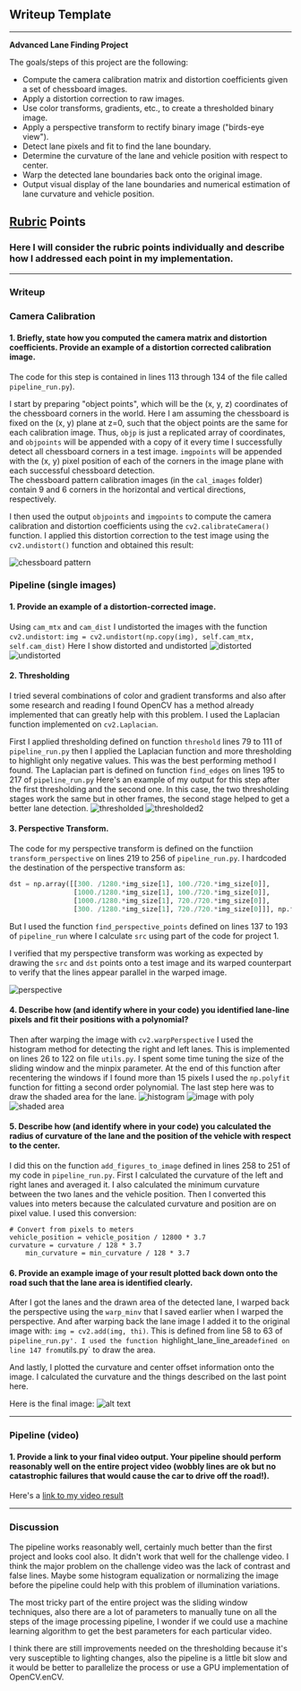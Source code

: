 ## Writeup Template

---

**Advanced Lane Finding Project**

The goals/steps of this project are the following:

* Compute the camera calibration matrix and distortion coefficients given a set of chessboard images.
* Apply a distortion correction to raw images.
* Use color transforms, gradients, etc., to create a thresholded binary image.
* Apply a perspective transform to rectify binary image ("birds-eye view").
* Detect lane pixels and fit to find the lane boundary.
* Determine the curvature of the lane and vehicle position with respect to center.
* Warp the detected lane boundaries back onto the original image.
* Output visual display of the lane boundaries and numerical estimation of lane curvature and vehicle position.

[//]: # (Image References)

[image1]: ./images/cheess.png
[image2]: ./images/test3.png
[image3]: ./images/test3_undist.png
[image4]: ./images/threshold1.png
[image4.2]: ./images/threshold2.png
[image5]: ./images/perspective.png
[image6]: ./images/hist.png
[image7]: ./images/lane_detect.png
[image8]: ./images/lane.png
[image9]: ./images/merged.png
[video1]: ./project_video_output.mp4 "Video"

## [Rubric](https://review.udacity.com/#!/rubrics/571/view) Points

### Here I will consider the rubric points individually and describe how I addressed each point in my implementation.  

---

### Writeup

### Camera Calibration

#### 1. Briefly, state how you computed the camera matrix and distortion coefficients. Provide an example of a distortion corrected calibration image.

The code for this step is contained in lines 113 through 134 of the file called `pipeline_run.py`).  

I start by preparing "object points", which will be the (x, y, z) coordinates of the chessboard corners in the world. Here I am assuming the chessboard is fixed on the (x, y) plane at z=0, such that the object points are the same for each calibration image.  Thus, `objp` is just a replicated array of coordinates, and `objpoints` will be appended with a copy of it every time I successfully detect all chessboard corners in a test image.  `imgpoints` will be appended with the (x, y) pixel position of each of the corners in the image plane with each successful chessboard detection.  
The chessboard pattern calibration images (in the `cal_images` folder) contain 9 and 6 corners in the horizontal and vertical directions, respectively.

I then used the output `objpoints` and `imgpoints` to compute the camera calibration and distortion coefficients using the `cv2.calibrateCamera()` function.  I applied this distortion correction to the test image using the `cv2.undistort()` function and obtained this result:

![chessboard pattern][image1]

### Pipeline (single images)

#### 1. Provide an example of a distortion-corrected image.
Using `cam_mtx` and `cam_dist` I undistorted the images with the function `cv2.undistort`:
`img = cv2.undistort(np.copy(img), self.cam_mtx, self.cam_dist)`
Here I show distorted and undistorted
![distorted][image2]
![undistorted][image3]

#### 2. Thresholding
I tried several combinations of color and gradient transforms and also after some research and reading I found OpenCV has a method already implemented that can greatly help with this problem. I used the Laplacian function implemented on `cv2.Laplacian`.

First I applied thresholding defined on function `threshold` lines 79 to 111 of `pipeline_run.py` then I applied the Laplacian function and more thresholding to highlight only negative values. This was the best performing method I found.
The Laplacian part is defined on function `find_edges` on lines 195 to 217 of `pipeline_run.py`
Here's an example of my output for this step after the first thresholding and the second one.
In this case, the two thresholding stages work the same but in other frames, the second stage helped to get a better lane detection.
![thresholded][image4]
![thresholded2][image4.2]

#### 3. Perspective Transform.

The code for my perspective transform is defined on the functiion `transform_perspective` on lines 219 to 256 of `pipeline_run.py`. I hardcoded the destination of the perspective transform as:
```python
dst = np.array([[300. /1280.*img_size[1], 100./720.*img_size[0]],
                [1000./1280.*img_size[1], 100./720.*img_size[0]],
                [1000./1280.*img_size[1], 720./720.*img_size[0]],
                [300. /1280.*img_size[1], 720./720.*img_size[0]]], np.float32)
```
But I used the function `find_perspective_points` defined on lines 137 to 193 of `pipeline_run` where I calculate `src` using part of the code for project 1.

I verified that my perspective transform was working as expected by drawing the `src` and `dst` points onto a test image and its warped counterpart to verify that the lines appear parallel in the warped image.

![perspective][image5]

#### 4. Describe how (and identify where in your code) you identified lane-line pixels and fit their positions with a polynomial?
Then after warping the image with `cv2.warpPerspective` I used the histogram method for detecting the right and left lanes. This is implemented on lines 26 to 122 on file `utils.py`. I spent some time tuning the size of the sliding window and the minpix parameter.
At the end of this function after recentering the windows if I found more than 15 pixels I used the `np.polyfit` function for fitting a second order polynomial.
The last step here was to draw the shaded area for the lane.
![histogram][image6]
![image with poly][image7]
![shaded area][image8]


#### 5. Describe how (and identify where in your code) you calculated the radius of curvature of the lane and the position of the vehicle with respect to the center.

I did this on the function `add_figures_to_image` defined in lines 258 to 251 of my code in `pipeline_run.py`.
First I calculated the curvature of the left and right lanes and averaged it. I also calculated the minimum curvature between the two lanes and the vehicle position.
Then I converted this values into meters because the calculated curvature and position are on pixel value. I used  this conversion:
```
# Convert from pixels to meters
vehicle_position = vehicle_position / 12800 * 3.7
curvature = curvature / 128 * 3.7
    min_curvature = min_curvature / 128 * 3.7
```

#### 6. Provide an example image of your result plotted back down onto the road such that the lane area is identified clearly.

After I got the lanes and the drawn area of the detected lane, I warped back the perspective using the `warp_minv` that I saved earlier when I warped the perspective.
And after warping back the lane image I added it to the original image with: `img = cv2.add(img, thi)`. This is defined from line 58 to 63 of `pipeline_run.py'.
I used the function `highlight_lane_line_area` defined on line 147 from `utils.py` to draw the area.

And lastly, I plotted the curvature and center offset information onto the image. I calculated the curvature and the things described on the last point here.

Here is the final image: 
![alt text][image9]

---

### Pipeline (video)

#### 1. Provide a link to your final video output.  Your pipeline should perform reasonably well on the entire project video (wobbly lines are ok but no catastrophic failures that would cause the car to drive off the road!).

Here's a [link to my video result](./project_video_output.mp4)

---

### Discussion

The pipeline works reasonably well, certainly much better than the first project and looks cool also. It didn't work that well for the challenge video. I think the major problem on the challenge video was the lack of contrast and false lines. Maybe some histogram equalization or normalizing the image before the pipeline could help with this problem of illumination variations.

The most tricky part of the entire project was the sliding window techniques, also there are a lot of parameters to manually tune on all the steps of the image processing pipeline, I wonder if we could use a machine learning algorithm to get the best parameters for each particular video.

I think there are still improvements needed on the thresholding because it's very susceptible to lighting changes, also the pipeline is a little bit slow and it would be better to parallelize the process or use a GPU implementation of OpenCV.enCV.
